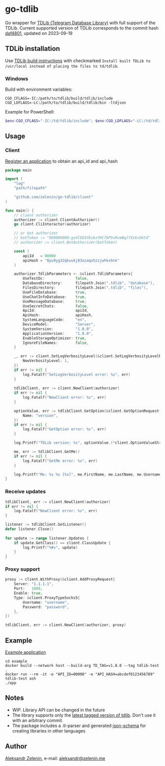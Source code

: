 # go-tdlib

Go wrapper for [TDLib (Telegram Database Library)](https://github.com/tdlib/td) with full support of the TDLib.
Current supported version of TDLib corresponds to the commit hash [daf4801](https://github.com/tdlib/td/commit/daf480138d482e7970f6d7a681d778a98f11fdd2), updated on 2023-09-19

## TDLib installation

Use [TDLib build instructions](https://tdlib.github.io/td/build.html) with checkmarked `Install built TDLib to /usr/local instead of placing the files to td/tdlib`.

### Windows

Build with environment variables:

```
CGO_CFLAGS=-IC:/path/to/tdlib/build/tdlib/include
CGO_LDFLAGS=-LC:/path/to/tdlib/build/tdlib/bin -ltdjson
```

Example for PowerShell:

```powershell
$env:CGO_CFLAGS="-IC:/td/tdlib/include"; $env:CGO_LDFLAGS="-LC:/td/tdlib/bin -ltdjson"; go build -trimpath -ldflags="-s -w" -o demo.exe .\cmd\demo.go
```

## Usage

### Client

[Register an application](https://my.telegram.org/apps) to obtain an api_id and api_hash 

```go
package main

import (
    "log"
    "path/filepath"

    "github.com/zelenin/go-tdlib/client"
)

func main() {
    // client authorizer
    authorizer := client.ClientAuthorizer()
    go client.CliInteractor(authorizer)

    // or bot authorizer
    // botToken := "000000000:gsVCGG5YbikxYHC7bP5vRvmBqJ7Xz6vG6td"
    // authorizer := client.BotAuthorizer(botToken)

    const (
        apiId   = 00000
        apiHash = "8pu9yg32qkuukj83ozaqo5zzjwhkxhnk"
    )

    authorizer.TdlibParameters <- &client.TdlibParameters{
        UseTestDc:              false,
        DatabaseDirectory:      filepath.Join(".tdlib", "database"),
        FilesDirectory:         filepath.Join(".tdlib", "files"),
        UseFileDatabase:        true,
        UseChatInfoDatabase:    true,
        UseMessageDatabase:     true,
        UseSecretChats:         false,
        ApiId:                  apiId,
        ApiHash:                apiHash,
        SystemLanguageCode:     "en",
        DeviceModel:            "Server",
        SystemVersion:          "1.0.0",
        ApplicationVersion:     "1.0.0",
        EnableStorageOptimizer: true,
        IgnoreFileNames:        false,
    }

	_, err := client.SetLogVerbosityLevel(&client.SetLogVerbosityLevelRequest{
		NewVerbosityLevel: 1,
	})
	if err != nil {
		log.Fatalf("SetLogVerbosityLevel error: %s", err)
	}
	
    tdlibClient, err := client.NewClient(authorizer)
    if err != nil {
        log.Fatalf("NewClient error: %s", err)
    }

    optionValue, err := tdlibClient.GetOption(&client.GetOptionRequest{
        Name: "version",
    })
    if err != nil {
        log.Fatalf("GetOption error: %s", err)
    }

    log.Printf("TDLib version: %s", optionValue.(*client.OptionValueString).Value)

    me, err := tdlibClient.GetMe()
    if err != nil {
        log.Fatalf("GetMe error: %s", err)
    }

    log.Printf("Me: %s %s [%s]", me.FirstName, me.LastName, me.Username)
}

```

### Receive updates

```go
tdlibClient, err := client.NewClient(authorizer)
if err != nil {
    log.Fatalf("NewClient error: %s", err)
}

listener := tdlibClient.GetListener()
defer listener.Close()
 
for update := range listener.Updates {
    if update.GetClass() == client.ClassUpdate {
        log.Printf("%#v", update)
    }
}
```

### Proxy support

```go
proxy := client.WithProxy(&client.AddProxyRequest{
    Server: "1.1.1.1",
    Port:   1080,
    Enable: true,
    Type: &client.ProxyTypeSocks5{
        Username: "username",
        Password: "password",
    },
})

tdlibClient, err := client.NewClient(authorizer, proxy)

```

## Example

[Example application](https://github.com/zelenin/go-tdlib/tree/master/example)

```
cd example
docker build --network host --build-arg TD_TAG=v1.8.0 --tag tdlib-test .
docker run --rm -it -e "API_ID=00000" -e "API_HASH=abcdef0123456789" tdlib-test ash
./app
```

## Notes

* WIP. Library API can be changed in the future
* The library supports only the [latest tagged version of tdlib](https://github.com/tdlib/td/tags). Don't use it with an arbitrary commit.
* The package includes a .tl-parser and generated [json-schema](https://github.com/zelenin/go-tdlib/tree/master/data) for creating libraries in other languages

## Author

[Aleksandr Zelenin](https://github.com/zelenin/), e-mail: [aleksandr@zelenin.me](mailto:aleksandr@zelenin.me)
